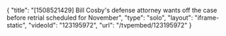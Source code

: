 {
    "title": "[1508521429] Bill Cosby's defense attorney wants off the case before retrial scheduled for November",
    "type": "solo",
    "layout": "iframe-static",
    "videoId": "123195972",
    "url": "\/tvpembed\/123195972"
}